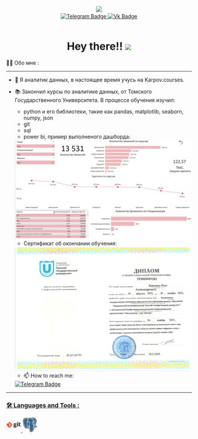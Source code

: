 <div id="header" align="center">
  <img src="https://media.giphy.com/media/M9gbBd9nbDrOTu1Mqx/giphy.gif" width="100"/>
</div>
<div id="badges" align="center">
  <a href="https://t.me/Bereza_ne_derevo">
    <img src="https://img.shields.io/badge/t.me/Bereza_ne_derevo-blue?logo=Telegram&logoColor=white" alt="Telegram Badge"/
  </a>
  <a href="https://vk.com/bereza_ne_derevo">
    <img src="https://img.shields.io/badge/Vk-blue?logo=Vk&logoColor=white" alt="Vk Badge"/>
  </a>
</div>
<div align="center">
  <img src="https://komarev.com/ghpvc/?username=mouse1500&style=flat-square&color=blue" alt=""/>
  <h1>
  Hey there!!
  <img src="https://media.giphy.com/media/hvRJCLFzcasrR4ia7z/giphy.gif" width="30px"/>
</h1>
</div>

:man_technologist: Обо мне :

---
- :telescope: Я аналитик данных, в настоящее время учусь на Karpov.courses.
  
- :books: Закончил курсы по аналитике данных, от Томского Государственного Университета.
  В процессе обучения изучил:
  - python и его библиотеки, такие как pandas, matplotlib, seaborn, numpy, json
  - git
  - sql
  - power bi, пример выполненого дашборда:
  
  <div>
    <img src="https://github.com/mouse1500/mouse1500/blob/main/Dashboard%20.jpg" width="500">
  </div>
  
  - Сертификат об окончании обучения:
  <div>
    <img src="https://github.com/mouse1500/mouse1500/blob/main/%D0%B4%D0%B8%D0%BF%D0%BB%D0%BE%D0%BC.jpg" width="500">
  </div>

  - :mailbox: How to reach me:
  <div>
    <a href="https://t.me/Bereza_ne_derevo">
      <img src="https://img.shields.io/badge/t.me/Bereza_ne_derevo-blue?logo=Telegram&logoColor=white" alt="Telegram Badge"/
    </a>
  </div>
---

### :hammer_and_wrench: Languages and Tools :
<div>
  <img src="https://github.com/devicons/devicon/blob/master/icons/git/git-original-wordmark.svg" title="Git" **alt="Git" width="40" height="40"/>
  <img src="https://github.com/devicons/devicon/blob/master/icons/postgresql/postgresql-original.svg" title="postgresql" **alt="postgresql" width="40" height="40"/>
</div>
